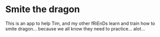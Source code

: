 # Smite the dragon
This is an app to help Tim, and my other fRiEnDs learn and train how to smite dragon... because we all know they need to practice... alot...
